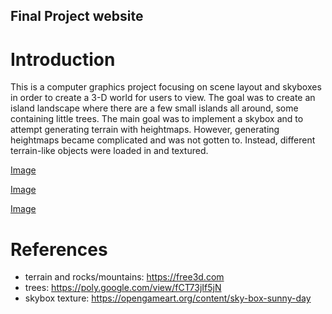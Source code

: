 ## Final Project website

# Introduction
This is a computer graphics project focusing on scene layout and skyboxes in order to create a 3-D world for users to view. The goal was to create an island landscape where there are a few small islands all around, some containing little trees. The main goal was to implement a skybox and to attempt generating terrain with heightmaps. However, generating heightmaps became complicated and was not gotten to. Instead, different terrain-like objects were loaded in and textured.

[Image](images/image1.png)

[Image](images/image2.png)

[Image](images/image3.png)


# References

- terrain and rocks/mountains: https://free3d.com
- trees: https://poly.google.com/view/fCT73jIf5jN
- skybox texture: https://opengameart.org/content/sky-box-sunny-day


